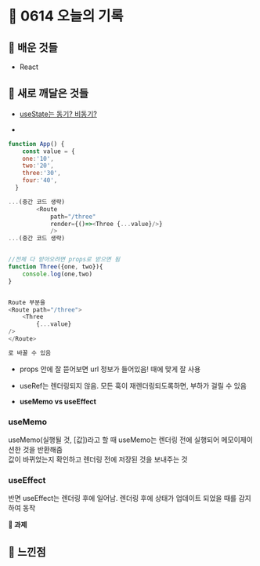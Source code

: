 # 🧸 0614 오늘의 기록
## 💙 배운 것들
* React 

## 💚 새로 깨달은 것들
* [useState는 동기? 비동기?](https://github.com/areumz/TIL/blob/main/React/useState%EB%8A%94%20%EB%8F%99%EA%B8%B0%3F%20%EB%B9%84%EB%8F%99%EA%B8%B0%3F.md)

*
```js
function App() {
    const value = {
    one:'10',
    two:'20',
    three:'30',
    four:'40',
  }

...(중간 코드 생략)
        <Route
            path="/three" 
            render={()=><Three {...value}/>}
            />
...(중간 코드 생략)


//전체 다 받아오려면 props로 받으면 됨
function Three({one, two}){
    console.log(one,two)
}


Route 부분을
<Route path="/three">
    <Three
        {...value}
/>
</Route>

로 바꿀 수 있음
```

* props 안에 잘 뜯어보면 url 정보가 들어있음! 때에 맞게 잘 사용

* useRef는 렌더링되지 않음. 모든 훅이 재렌더링되도록하면, 부하가 걸릴 수 있음

* **useMemo vs useEffect**
### useMemo
useMemo(실행될 것, [값])라고 할 때 useMemo는 렌더링 전에 실행되어 메모이제이션한 것을 반환해줌   
값이 바뀌었는지 확인하고 렌더링 전에 저장된 것을 보내주는 것

### useEffect
반면 useEffect는 렌더링 후에 일어남. 렌더링 후에 상태가 업데이트 되었을 때를 감지하여 동작

**📍 과제**

## 💜 느낀점



